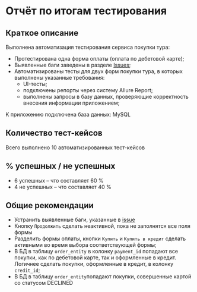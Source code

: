 # Отчёт по итогам тестирования

## Краткое описание

Выполнена автоматизация тестирования сервиса покупки тура:
* Протестирована одна форма оплаты (оплата по дебетовой карте);
* Выявленные баги заведены в разделе [Issues](https://github.com/ischeglov/HW_aqa-qamid-diplom/issues);
* Автоматизированы тесты для двух форм покупки тура, в которых выполнены указанные требования:
    * UI-тесты;
    * подключены репорты через систему Allure Report;
    * выполнены запросы в базу данных, проверяющие корректность внесения информации приложением;

К приложению подключена база данных: MySQL

## Количество тест-кейсов
Всего выполнено 10 автоматизированных тест-кейсов

## % успешных / не успешных
* 6 успешных – что составляет 60 %
* 4 не успешных – что составляет 40 %

## Общие рекомендации
* Устранить выявленные баги, указанные в [issue](https://github.com/ischeglov/HW_aqa-qamid-diplom/issues)
* Кнопку `Продолжить` сделать неактивной, пока не заполнятся все поля формы
* Разделить формы оплаты, кнопки `Купить` и `Купить в кредит` сделать активными во время выбора соответствующей формы;
* В БД в таблицу `order_entity` в колонку `payment_id` попадают все покупки, как по дебетовой карте, так и оформленные в кредит. Логичнее сделать покупки, оформленные в кредит, в колонку `credit_id`;
* В БД в таблицу `order_entity`попадают покупки, совершенные картой со статусом DECLINED

